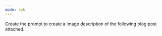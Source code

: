 ```yaml
---
mode: ask
---
```

Create the prompt to create a image description of the following blog post attached.





